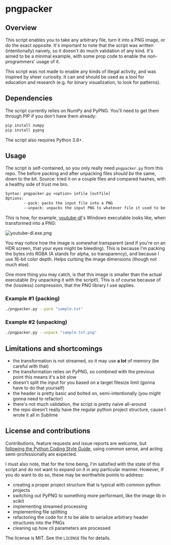# pngpacker

## Overview

This script enables you to take any arbitrary file, turn it into a PNG image, or do the exact opposite. It's important to note that the script was written (intentionally) naively, so it doesn't do much validation of any kind. It's aimed to be a minimal example, with some prop code to enable the non-programmers' usage of it.

This script was not made to enable any kinds of illegal activity, and was inspired by sheer curiosity. It can and should be used as a tool for education and research (e.g. for binary visualization, to look for patterns).

## Dependencies

The script currently relies on NumPy and PyPNG. You'll need to get them through PIP if you don't have them already:

```sh
pip install numpy
pip install pypng
```

The script also requires Python 3.8+.

## Usage

The script is self-contained, so you only really need `pngpacker.py` from this repo. The before packing and after unpacking files *should be* the same, down to the bit. Source: tried it on a couple files and compared hashes, with a healthy side of trust me bro.

```txt
Syntax: pngpacker.py <option> infile [outfile]
Options:
        --pack: packs the input file into a PNG
        --unpack: unpacks the input PNG to whatever file it used to be
```

This is how, for example,  [youtube-dl](https://github.com/ytdl-org/youtube-dl)'s Windows executable looks like, when transformed into a PNG:

![youtube-dl.exe.png](youtube-dl.exe.png)

You may notice how the image is somewhat transparent (and if you're on an HDR screen, that your eyes might be bleeding). This is because I'm packing the bytes into RGBA (A stands for alpha, so transparency), and because I use 16-bit color depth. Helps curbing the image dimensions (though not much else).

One more thing you may catch, is that this image is smaller than the actual executable (try unpacking it with the script!). This is of course because of the (lossless) compression, that the PNG library I use applies.

### Example \#1 (packing)

```sh
./pngpacker.py --pack "sample.txt"
```

### Example \#2 (unpacking)

```sh
./pngpacker.py --unpack "sample.txt.png"
```

## Limitations and shortcomings

- the transformation is not streamed, so it may use **a lot** of memory (be careful with that)
- the transformation relies on PyPNG, so combined with the previous point this means it's a bit slow
- doesn't split the input for you based on a target filesize limit (gonna have to do that yourself)
- the header is pretty basic and bolted on, semi-intentionally (you might gonna need to refactor)
- there's not much validation, the script is pretty naive all-around
- the repo doesn't really have the regular python project structure, cause I wrote it all in Sublime

## License and contributions

Contributions, feature requests and issue reports are welcome, but [following the Python Coding Style Guide](https://www.python.org/dev/peps/pep-0008/), using common sense, and acting semi-professionally are expected.

I must also note, that for the time being, I'm satisfied with the state of this script and do not want to expand on it in any particular manner. However, if you do want to do so, these may be worthwhile points to address:

- creating a proper project structure that is typical with common python projects
- switching out PyPNG to something more performant, like the image lib in scikit
- implementing streamed processing
- implementing file splitting
- refactoring the code for it to be able to serialize arbitrary header structures into the PNGs
- cleaning up how cli parameters are processed

The license is MIT. See the `LICENSE` file for details.
